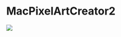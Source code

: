 # MacPixelArtCreator2

<img src="https://c1.staticflickr.com/1/276/32627688846_4242c8eb0b_m.jpg" />
